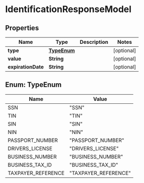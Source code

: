 
# IdentificationResponseModel

## Properties
Name | Type | Description | Notes
------------ | ------------- | ------------- | -------------
**type** | [**TypeEnum**](#TypeEnum) |  |  [optional]
**value** | **String** |  |  [optional]
**expirationDate** | **String** |  |  [optional]


<a name="TypeEnum"></a>
## Enum: TypeEnum
Name | Value
---- | -----
SSN | &quot;SSN&quot;
TIN | &quot;TIN&quot;
SIN | &quot;SIN&quot;
NIN | &quot;NIN&quot;
PASSPORT_NUMBER | &quot;PASSPORT_NUMBER&quot;
DRIVERS_LICENSE | &quot;DRIVERS_LICENSE&quot;
BUSINESS_NUMBER | &quot;BUSINESS_NUMBER&quot;
BUSINESS_TAX_ID | &quot;BUSINESS_TAX_ID&quot;
TAXPAYER_REFERENCE | &quot;TAXPAYER_REFERENCE&quot;



